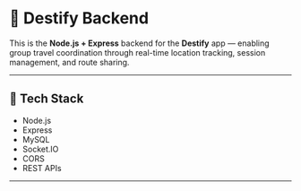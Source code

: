 # 🚀 Destify Backend

This is the **Node.js + Express** backend for the **Destify** app — enabling group travel coordination through real-time location tracking, session management, and route sharing.

---

## 🔧 Tech Stack

- Node.js  
- Express  
- MySQL  
- Socket.IO  
- CORS  
- REST APIs  

---


